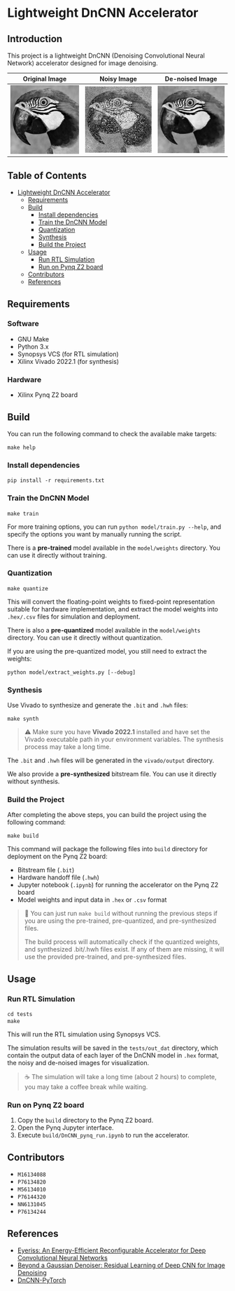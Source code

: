 # Lightweight DnCNN Accelerator

## Introduction

This project is a lightweight DnCNN (Denoising Convolutional Neural Network) accelerator designed for image denoising.

| Original Image                       | Noisy Image                   | De-noised Image                      |
| ------------------------------------ | ----------------------------- | ------------------------------------ |
| ![Original](model/data/Set12/07.png) | ![Noisy](img/noisy_image.png) | ![De-noised](img/denoised_image.png) |

## Table of Contents

- [Lightweight DnCNN Accelerator](#lightweight-dncnn-accelerator)
  - [Requirements](#requirements)
  - [Build](#build)
    - [Install dependencies](#install-dependencies)
    - [Train the DnCNN Model](#train-the-dncnn-model)
    - [Quantization](#quantization)
    - [Synthesis](#synthesis)
    - [Build the Project](#build-the-project)
  - [Usage](#usage)
    - [Run RTL Simulation](#run-rtl-simulation)
    - [Run on Pynq Z2 board](#run-on-pynq-z2-board)
  - [Contributors](#contributors)
  - [References](#references)

## Requirements

### Software

- GNU Make
- Python 3.x
- Synopsys VCS (for RTL simulation)
- Xilinx Vivado 2022.1 (for synthesis)

### Hardware

- Xilinx Pynq Z2 board

## Build

You can run the following command to check the available make targets:

```shell
make help
```

### Install dependencies

```shell
pip install -r requirements.txt
```

### Train the DnCNN Model

```shell
make train
```

For more training options, you can run `python model/train.py --help`, and specify the options you want by manually running the script.

There is a **pre-trained** model available in the `model/weights` directory. You can use it directly without training.

### Quantization

```shell
make quantize
```

This will convert the floating-point weights to fixed-point representation suitable for hardware implementation, and extract the model weights into `.hex/.csv` files for simulation and deployment.

There is also a **pre-quantized** model available in the `model/weights` directory. You can use it directly without quantization.

If you are using the pre-quantized model, you still need to extract the weights:

```shell
python model/extract_weights.py [--debug]
```

### Synthesis

Use Vivado to synthesize and generate the `.bit` and `.hwh` files:

```shell
make synth
```

> :warning:
> Make sure you have **Vivado 2022.1** installed and have set the Vivado executable path in your environment variables. The synthesis process may take a long time.

The `.bit` and `.hwh` files will be generated in the `vivado/output` directory.

We also provide a **pre-synthesized** bitstream file. You can use it directly without synthesis.

### Build the Project

After completing the above steps, you can build the project using the following command:

```shell
make build
```

This command will package the following files into `build` directory for deployment on the Pynq Z2 board:

- Bitstream file (`.bit`)
- Hardware handoff file (`.hwh`)
- Jupyter notebook (`.ipynb`) for running the accelerator on the Pynq Z2 board
- Model weights and input data in `.hex` or `.csv` format

> :telescope:
> You can just run `make build` without running the previous steps if you are using the pre-trained, pre-quantized, and pre-synthesized files.
>
> The build process will automatically check if the quantized weights, and synthesized .bit/.hwh files exist.
> If any of them are missing, it will use the provided pre-trained, and pre-synthesized files.

## Usage

### Run RTL Simulation

```shell
cd tests
make
```

This will run the RTL simulation using Synopsys VCS.

The simulation results will be saved in the `tests/out_dat` directory, which contain the output data of each layer of the DnCNN model in `.hex` format, the noisy and de-noised images for visualization.

> :coffee: The simulation will take a long time (about 2 hours) to complete, you may take a coffee break while waiting.

### Run on Pynq Z2 board

1. Copy the `build` directory to the Pynq Z2 board.
2. Open the Pynq Jupyter interface.
3. Execute `build/DnCNN_pynq_run.ipynb` to run the accelerator.

## Contributors

- `M16134088`
- `P76134820`
- `M56134010`
- `P76144320`
- `NN6131045`
- `P76134244`

## References

- [Eyeriss: An Energy-Efficient Reconfigurable Accelerator for Deep Convolutional Neural Networks](https://ieeexplore.ieee.org/document/7738524)
- [Beyond a Gaussian Denoiser: Residual Learning of Deep CNN for Image Denoising](https://arxiv.org/abs/1608.03981)
- [DnCNN-PyTorch](https://github.com/SaoYan/DnCNN-PyTorch)
